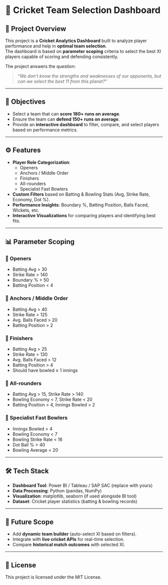 # 🏏 Cricket Team Selection Dashboard

## 📌 Project Overview
This project is a **Cricket Analytics Dashboard** built to analyze player performance and help in **optimal team selection**.  
The dashboard is based on **parameter scoping** criteria to select the best XI players capable of scoring and defending consistently.  

The project answers the question:  
> *“We don’t know the strengths and weaknesses of our opponents, but can we select the best 11 from this planet?”*

---

## 🎯 Objectives
- Select a team that can **score 180+ runs on average**.  
- Ensure the team can **defend 150+ runs on average**.  
- Provide an **interactive dashboard** to filter, compare, and select players based on performance metrics.  

---

## ⚙️ Features
- **Player Role Categorization**:
  - Openers
  - Anchors / Middle Order
  - Finishers
  - All-rounders
  - Specialist Fast Bowlers
- **Custom Filters** based on Batting & Bowling Stats (Avg, Strike Rate, Economy, Dot %).  
- **Performance Insights**: Boundary %, Batting Position, Balls Faced, Wickets, etc.  
- **Interactive Visualizations** for comparing players and identifying best fits.  

---

## 📊 Parameter Scoping

### 🔹 Openers
- Batting Avg > 30  
- Strike Rate > 140  
- Boundary % > 50  
- Batting Position < 4  

### 🔹 Anchors / Middle Order
- Batting Avg > 40  
- Strike Rate > 125  
- Avg. Balls Faced > 20  
- Batting Position > 2  

### 🔹 Finishers
- Batting Avg > 25  
- Strike Rate > 130  
- Avg. Balls Faced > 12  
- Batting Position > 4  
- Should have bowled ≥ 1 innings  

### 🔹 All-rounders
- Batting Avg > 15, Strike Rate > 140  
- Bowling Economy < 7, Strike Rate < 20  
- Batting Position > 4, Innings Bowled > 2  

### 🔹 Specialist Fast Bowlers
- Innings Bowled > 4  
- Bowling Economy < 7  
- Bowling Strike Rate < 16  
- Dot Ball % > 40  
- Bowling Average < 20  

---

## 🛠️ Tech Stack
- **Dashboard Tool**: Power BI / Tableau / SAP SAC (replace with yours)  
- **Data Processing**: Python (pandas, NumPy)  
- **Visualization**: matplotlib, seaborn (if used alongside BI tool)  
- **Dataset**: Cricket player statistics (batting & bowling records)  

---

## 📌 Future Scope
- Add **dynamic team builder** (auto-select XI based on filters).  
- Integrate with **live cricket APIs** for real-time selection.  
- Compare **historical match outcomes** with selected XI.  

---

## 📄 License
This project is licensed under the MIT License.  
